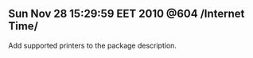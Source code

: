 Sun Nov 28 15:29:59 EET 2010 @604 /Internet Time/
--------------------------------------------------
Add supported printers to the package description.
